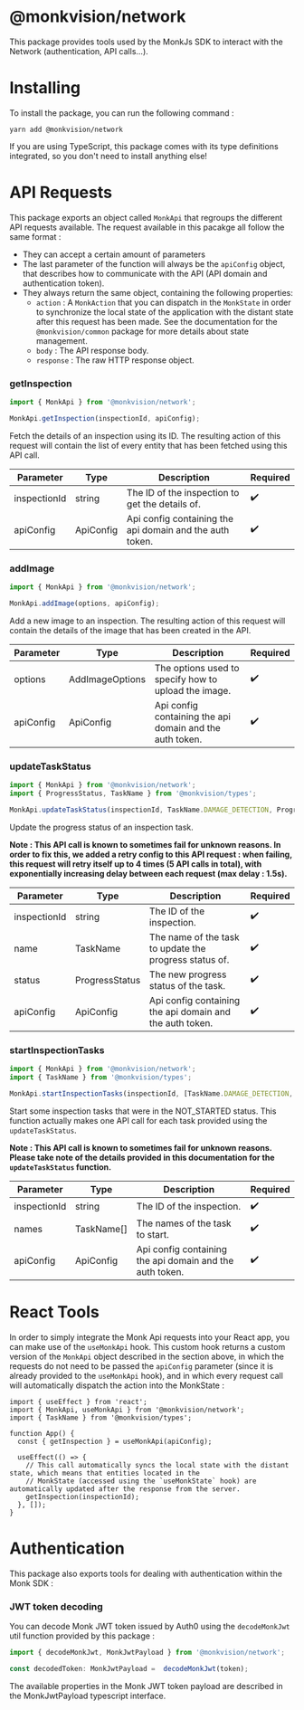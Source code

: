 # @monkvision/network
This package provides tools used by the MonkJs SDK to interact with the Network (authentication, API calls...).

# Installing
To install the package, you can run the following command :

```shell
yarn add @monkvision/network
```

If you are using TypeScript, this package comes with its type definitions integrated, so you don't need to install
anything else!

# API Requests
This package exports an object called `MonkApi` that regroups the different API requests available. The request
available in this pacakge all follow the same format :

- They can accept a certain amount of parameters
- The last parameter of the function will always be the `apiConfig` object, that describes how to communicate with the
  API (API domain and authentication token).
- They always return the same object, containing the following properties:
  - `action` : A `MonkAction` that you can dispatch in the `MonkState` in order to synchronize the local state of the
    application with the distant state after this request has been made. See the documentation for the
    `@monkvision/common` package for more details about state management.
  - `body` : The API response body.
  - `response` :  The raw HTTP response object.

### getInspection
```typescript
import { MonkApi } from '@monkvision/network';

MonkApi.getInspection(inspectionId, apiConfig);
```

Fetch the details of an inspection using its ID. The resulting action of this request will contain the list of
every entity that has been fetched using this API call.

| Parameter    | Type         | Description                                              | Required |
|--------------|--------------|----------------------------------------------------------|----------|
| inspectionId | string       | The ID of the inspection to get the details of.          | ✔️       |
| apiConfig    | ApiConfig    | Api config containing the api domain and the auth token. | ✔️       |

### addImage
```typescript
import { MonkApi } from '@monkvision/network';

MonkApi.addImage(options, apiConfig);
```

Add a new image to an inspection. The resulting action of this request will contain the details of the image that has
been created in the API.

| Parameter | Type            | Description                                              | Required |
|-----------|-----------------|----------------------------------------------------------|----------|
| options   | AddImageOptions | The options used to specify how to upload the image.     | ✔️       |
| apiConfig | ApiConfig       | Api config containing the api domain and the auth token. | ✔️       |

### updateTaskStatus
```typescript
import { MonkApi } from '@monkvision/network';
import { ProgressStatus, TaskName } from '@monkvision/types';

MonkApi.updateTaskStatus(inspectionId, TaskName.DAMAGE_DETECTION, ProgressStatus.TODO);
```

Update the progress status of an inspection task.

**Note : This API call is known to sometimes fail for unknown reasons. In order to fix this, we added a retry config
to this API request : when failing, this request will retry itself up to 4 times (5 API calls in total), with
exponentially increasing delay between each request (max delay : 1.5s).**

| Parameter    | Type           | Description                                              | Required |
|--------------|----------------|----------------------------------------------------------|----------|
| inspectionId | string         | The ID of the inspection.                                | ✔️       |
| name         | TaskName       | The name of the task to update the progress status of.   | ✔️       |
| status       | ProgressStatus | The new progress status of the task.                     | ✔️       |
| apiConfig    | ApiConfig      | Api config containing the api domain and the auth token. | ✔️       |

### startInspectionTasks
```typescript
import { MonkApi } from '@monkvision/network';
import { TaskName } from '@monkvision/types';

MonkApi.startInspectionTasks(inspectionId, [TaskName.DAMAGE_DETECTION, TaskName.WHEEL_ANALYSIS]);
```

Start some inspection tasks that were in the NOT_STARTED status. This function actually makes one API call for each
task provided using the `updateTaskStatus`.

**Note : This API call is known to sometimes fail for unknown reasons. Please take note of the details provided in
this documentation for the `updateTaskStatus` function.**

| Parameter    | Type           | Description                                              | Required |
|--------------|----------------|----------------------------------------------------------|----------|
| inspectionId | string         | The ID of the inspection.                                | ✔️       |
| names        | TaskName[]     | The names of the task to start.                          | ✔️       |
| apiConfig    | ApiConfig      | Api config containing the api domain and the auth token. | ✔️       |

# React Tools
In order to simply integrate the Monk Api requests into your React app, you can make use of the `useMonkApi` hook. This
custom hook returns a custom version of the `MonkApi` object described in the section above, in which the requests do
not need to be passed the `apiConfig` parameter (since it is already provided to the `useMonkApi` hook), and in which
every request call will automatically dispatch the action into the MonkState :

```tsx
import { useEffect } from 'react';
import { MonkApi, useMonkApi } from '@monkvision/network';
import { TaskName } from '@monkvision/types';

function App() {
  const { getInspection } = useMonkApi(apiConfig);

  useEffect(() => {
    // This call automatically syncs the local state with the distant state, which means that entities located in the
    // MonkState (accessed using the `useMonkState` hook) are automatically updated after the response from the server.
    getInspection(inspectionId);
  }, []);
}
```

# Authentication
This package also exports tools for dealing with authentication within the Monk SDK :

### JWT token decoding
You can decode Monk JWT token issued by Auth0 using the `decodeMonkJwt` util function provided by this package :

```typescript
import { decodeMonkJwt, MonkJwtPayload } from '@monkvision/network';

const decodedToken: MonkJwtPayload =  decodeMonkJwt(token);
```

The available properties in the Monk JWT token payload are described in the MonkJwtPayload typescript interface.
